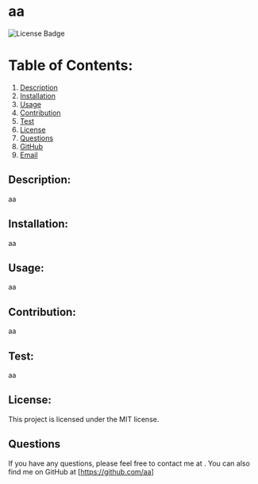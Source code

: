 # aa
![License Badge](https://img.shields.io/badge/License-MIT&message=License&color=blue)

# Table of Contents:

1. [Description](#description)
2. [Installation](#installation)
3. [Usage](#usage)
4. [Contribution](#contribution)
5. [Test](#test)
6. [License](#license)
7. [Questions](#questions)
8. [GitHub](#github)
9. [Email](#email)

## Description:
aa

## Installation:
aa

## Usage:
aa

## Contribution:
aa

## Test:
aa

## License:
 This project is licensed under the MIT license.

## Questions

If you have any questions, please feel free to contact me at .
You can also find me on GitHub at [https://github.com/aa]